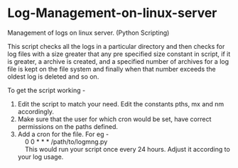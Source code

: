 # Log-Management-on-linux-server
Management of logs on linux server. (Python Scripting)

This script checks all the logs in a particular directory and then checks for log files with a size greater that any pre specified size constant in script, if it is greater, a archive is created, and a specified number of archives for a log file is kept on the file system and finally when that number exceeds the oldest log is deleted and so on.

To get the script working - <br>
1. Edit the script to match your need. Edit the constants pths, mx and nm accordingly.<br>
2. Make sure that the user for which cron would be set, have correct permissions on the paths defined.<br>
3. Add a cron for the file. For eg - <br>
   &nbsp;&nbsp;&nbsp; 0 0 * * * /path/to/logmng.py <br>
   &nbsp;&nbsp;&nbsp; This would run your script once every 24 hours. Adjust it according to your log usage.<br>
